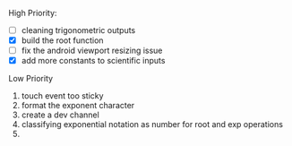 High Priority:

- [ ] cleaning trigonometric outputs
- [x] build the root function
- [ ] fix the android viewport resizing issue
- [x] add more constants to scientific inputs

Low Priority

1. touch event too sticky
2. format the exponent character
3. create a dev channel
4. classifying exponential notation as number for root and exp operations
5. 